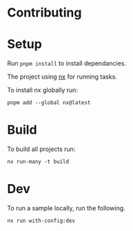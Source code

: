 # Contributing

# Setup

Run `pnpm install` to install dependancies.

The project using [nx](https://nx.dev/) for running tasks.

To install nx globally run:

```
pnpm add --global nx@latest
```

# Build

To build all projects run:

```
nx run-many -t build
```

# Dev

To run a sample locally, run the following.

```
nx run with-config:dev
```
